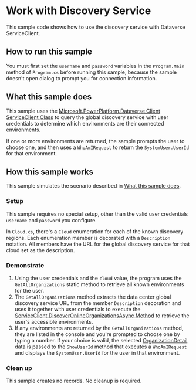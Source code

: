 ﻿---
languages:
- csharp
products:
- power-platform
- power-apps
page_type: sample
description: "This sample code shows how to use the Discovery service with Dataverse ServiceClient."
---
# Work with Discovery Service

This sample code shows how to use the discovery service with Dataverse ServiceClient.

## How to run this sample

You must first set the `username` and `password` variables in the `Program.Main` method of `Program.cs` before running this sample, because the sample doesn't open dialog to prompt you for connection information.

## What this sample does

This sample uses the [Microsoft.PowerPlatform.Dataverse.Client](https://www.nuget.org/packages/Microsoft.PowerPlatform.Dataverse.Client/) [ServiceClient Class](https://learn.microsoft.com/dotnet/api/microsoft.powerplatform.dataverse.client.serviceclient) to query the global discovery service with user credentials to determine which environments are their connected environments.

If one or more environments are returned, the sample prompts the user to choose one, and then uses a `WhoAmIRequest` to return the `SystemUser.UserId` for that environment.

## How this sample works

This sample simulates the scenario described in [What this sample does](#what-this-sample-does).

### Setup

This sample requires no special setup, other than the valid user credentials `username` and `password` you configure.

In `Cloud.cs`, there's a `Cloud` enumeration for each of the known discovery regions. Each enumeration member is decorated with a `Description` notation. All members have the URL for the global discovery service for that cloud set as the description.

### Demonstrate

1. Using the user credentials and the `cloud` value, the program uses the `GetAllOrganizations` static method to retrieve all known environments for the user.
1. The `GetAllOrganizations` method extracts the data center global discovery service URL from the member `Description` decoration and uses it together with user credentials to execute the [ServiceClient.DiscoverOnlineOrganizationsAsync Method](https://learn.microsoft.com/dotnet/api/microsoft.powerplatform.dataverse.client.serviceclient.discoveronlineorganizationsasync) to retrieve the user's accessible environments.
1. If any environments are returned by the `GetAllOrganizations` method, they are listed in the console and you're prompted to choose one by typing a number. If your choice is valid, the selected [OrganizationDetail](https://learn.microsoft.com/dotnet/api/microsoft.xrm.sdk.discovery.organizationdetail) data is passed to the `ShowUserId` method that executes a `WhoAmIRequest` and displays the `SystemUser.UserId` for the user in that environment.

### Clean up

This sample creates no records. No cleanup is required.
